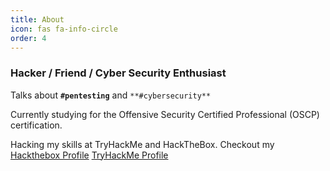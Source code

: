```yaml
---
title: About
icon: fas fa-info-circle
order: 4
---
```


### Hacker / Friend / Cyber Security Enthusiast
Talks about **`#pentesting`** and `**#cybersecurity**`

Currently studying for the Offensive Security Certified Professional (OSCP) certification.

Hacking my skills at TryHackMe and HackTheBox.
Checkout my
[Hackthebox Profile](https://app.hackthebox.com/profile/724179)
[TryHackMe Profile](https://tryhackme.com/p/akashx)